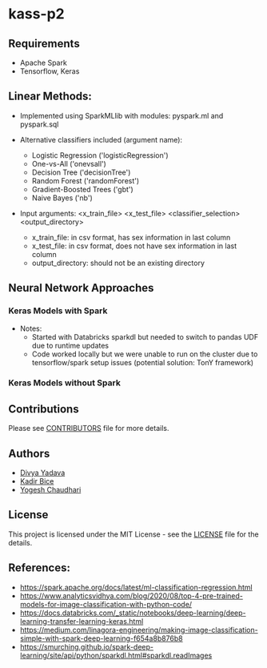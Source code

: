 # kass-p2

## Requirements
- Apache Spark
- Tensorflow, Keras

## Linear Methods:
- Implemented using SparkMLlib with modules: pyspark.ml and pyspark.sql

- Alternative classifiers included (argument name): 
  - Logistic Regression ('logisticRegression')
  - One-vs-All ('onevsall')
  - Decision Tree ('decisionTree')
  - Random Forest ('randomForest')
  - Gradient-Boosted Trees ('gbt')
  - Naive Bayes ('nb')

- Input arguments: <x_train_file> <x_test_file> <classifier_selection> <output_directory>
  - x_train_file: in csv format, has sex information in last column
  - x_test_file: in csv format, does not have sex information in last column
  - output_directory: should not be an existing directory

## Neural Network Approaches
### Keras Models with Spark
- Notes:
  - Started with Databricks sparkdl but needed to switch to pandas UDF due to runtime updates
  - Code worked locally but we were unable to run on the cluster due to tensorflow/spark setup issues (potential solution: TonY framework)
### Keras Models without Spark
## Contributions
Please see [CONTRIBUTORS](https://github.com/dsp-uga/kass-p2/blob/main/CONTRIBUTORS.md) file for more details.
## Authors 
- [Divya Yadava](https://github.com/YDivyaKrishna)
- [Kadir Bice](https://github.com/kbice)
- [Yogesh Chaudhari](https://github.com/yogeshchaudhari)


## License
This project is licensed under the MIT License - see the [LICENSE](https://github.com/dsp-uga/kass-p2/blob/main/LICENSE) file for the details.

## References: 
- https://spark.apache.org/docs/latest/ml-classification-regression.html
-  https://www.analyticsvidhya.com/blog/2020/08/top-4-pre-trained-models-for-image-classification-with-python-code/
- https://docs.databricks.com/_static/notebooks/deep-learning/deep-learning-transfer-learning-keras.html
- https://medium.com/linagora-engineering/making-image-classification-simple-with-spark-deep-learning-f654a8b876b8
- https://smurching.github.io/spark-deep-learning/site/api/python/sparkdl.html#sparkdl.readImages
